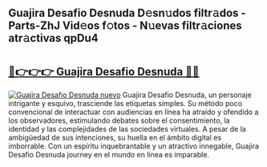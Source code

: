 ## Guajira Desafio Desnuda D𝚎sn𝚞dos filtr𝚊dos - Parts-ZhJ Vid𝚎os f𝚘tos - N𝚞evas filtr𝚊ciones atr𝚊ctivas qpDu4

# <h2><a href="http://mb2e8yc.tromn.icu/?c=Guajira+Desafio+Desnuda">🔗👉👉👉 Guajira Desafio Desnuda 🔗🔗</a></h2>

[![Guajira Desafio Desnuda nuevo](https://i.imgur.com/pEAQMta.gif)](http://mb2e8yc.tromn.icu/?c=Guajira+Desafio+Desnuda)
Guajira Desafio Desnuda, un personaje intrigante y esquivo, trasciende las etiquetas simples. Su método poco convencional de interactuar con audiencias en línea ha atraído y ofendido a los observadores, estimulando debates sobre el consentimiento, la identidad y las complejidades de las sociedades virtuales. A pesar de la ambigüedad de sus intenciones, su huella en el ámbito digital es imborrable. Con un espíritu inquebrantable y un atractivo innegable, Guajira Desafio Desnuda journey en el mundo en línea es imparable.
